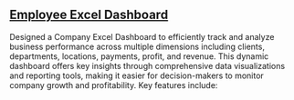 ## [Employee Excel Dashboard](https://github.com/shakiraa125/Excel_Dashboard/blob/main/Project-1(Emp_Dashboard).xlsx)
Designed a Company Excel Dashboard to efficiently track and analyze business performance across multiple dimensions including clients, departments, locations, payments, profit, and revenue. This dynamic dashboard offers key insights through comprehensive data visualizations and reporting tools, making it easier for decision-makers to monitor company growth and profitability. Key features include:
